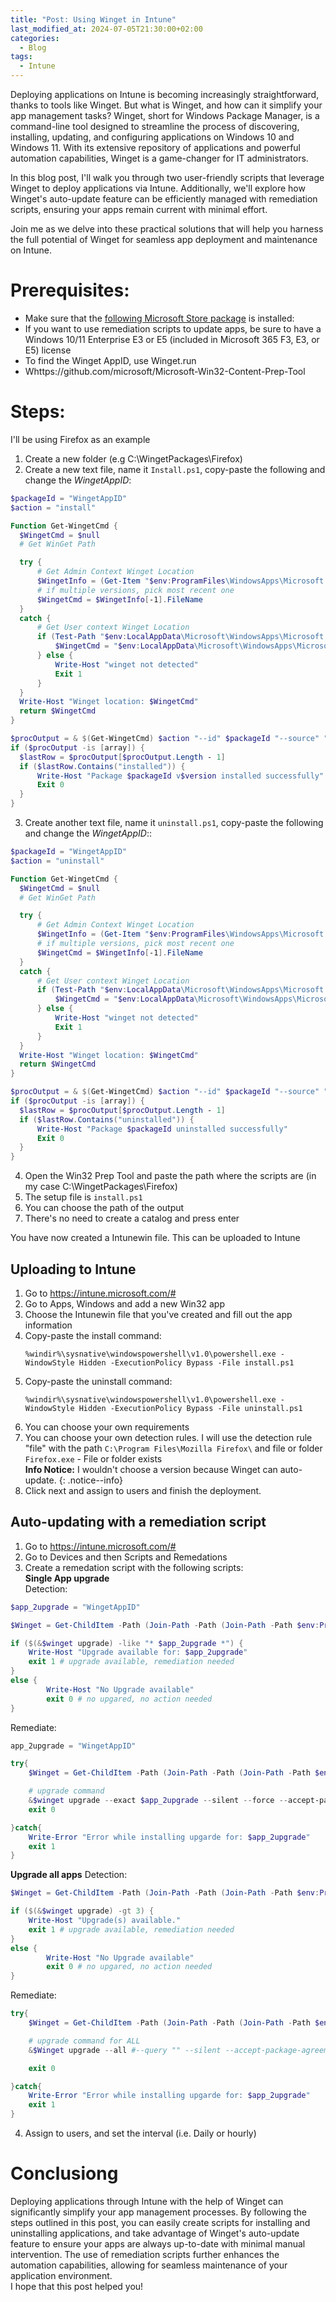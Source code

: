 ```yaml
---
title: "Post: Using Winget in Intune"
last_modified_at: 2024-07-05T21:30:00+02:00
categories:
  - Blog
tags:
  - Intune
---
```


Deploying applications on Intune is becoming increasingly straightforward, thanks to tools like Winget. But what is Winget, and how can it simplify your app management tasks? Winget, short for Windows Package Manager, is a command-line tool designed to streamline the process of discovering, installing, updating, and configuring applications on Windows 10 and Windows 11. With its extensive repository of applications and powerful automation capabilities, Winget is a game-changer for IT administrators.

In this blog post, I'll walk you through two user-friendly scripts that leverage Winget to deploy applications via Intune. Additionally, we'll explore how Winget's auto-update feature can be efficiently managed with remediation scripts, ensuring your apps remain current with minimal effort.

Join me as we delve into these practical solutions that will help you harness the full potential of Winget for seamless app deployment and maintenance on Intune.

# Prerequisites:

- Make sure that the [following Microsoft Store package](https://apps.microsoft.com/detail/9nblggh4nns1?activetab=pivot%3Aoverviewtab&hl=en-us&gl=US#activetab=pivot:overviewtab) is installed: 
- If you want to use remediation scripts to update apps, be sure to have a Windows 10/11 Enterprise E3 or E5 (included in Microsoft 365 F3, E3, or E5) license
- To find the Winget AppID, use Winget.run
- Whttps://github.com/microsoft/Microsoft-Win32-Content-Prep-Tool

# Steps:
I'll be using Firefox as an example

1. Create a new folder (e.g C:\WingetPackages\Firefox)
2. Create a new text file, name it `Install.ps1`, copy-paste the following and change the *WingetAppID*:

  ```powershell
$packageId = "WingetAppID"
$action = "install"

Function Get-WingetCmd {
    $WingetCmd = $null
    # Get WinGet Path

    try {
        # Get Admin Context Winget Location
        $WingetInfo = (Get-Item "$env:ProgramFiles\WindowsApps\Microsoft.DesktopAppInstaller_*_8wekyb3d8bbwe\winget.exe").VersionInfo | Sort-Object -Property FileVersionRaw
        # if multiple versions, pick most recent one
        $WingetCmd = $WingetInfo[-1].FileName
    }
    catch {
        # Get User context Winget Location
        if (Test-Path "$env:LocalAppData\Microsoft\WindowsApps\Microsoft.DesktopAppInstaller_8wekyb3d8bbwe\winget.exe") {
            $WingetCmd = "$env:LocalAppData\Microsoft\WindowsApps\Microsoft.DesktopAppInstaller_8wekyb3d8bbwe\winget.exe"
        } else {
            Write-Host "winget not detected"
            Exit 1
        }
    }
    Write-Host "Winget location: $WingetCmd"
    return $WingetCmd
}

$procOutput = & $(Get-WingetCmd) $action "--id" $packageId "--source" "winget" "--silent" "--accept-package-agreements" "--accept-source-agreements" "--disable-interactivity" "--scope" "machine"
if ($procOutput -is [array]) {
    $lastRow = $procOutput[$procOutput.Length - 1]
    if ($lastRow.Contains("installed")) {
        Write-Host "Package $packageId v$version installed successfully"
        Exit 0
    }
}
  ```
3. Create another text file, name it `uninstall.ps1`, copy-paste the following and change the *WingetAppID*::
  ```powershell
$packageId = "WingetAppID"
$action = "uninstall"

Function Get-WingetCmd {
    $WingetCmd = $null
    # Get WinGet Path

    try {
        # Get Admin Context Winget Location
        $WingetInfo = (Get-Item "$env:ProgramFiles\WindowsApps\Microsoft.DesktopAppInstaller_*_8wekyb3d8bbwe\winget.exe").VersionInfo | Sort-Object -Property FileVersionRaw
        # if multiple versions, pick most recent one
        $WingetCmd = $WingetInfo[-1].FileName
    }
    catch {
        # Get User context Winget Location
        if (Test-Path "$env:LocalAppData\Microsoft\WindowsApps\Microsoft.DesktopAppInstaller_8wekyb3d8bbwe\winget.exe") {
            $WingetCmd = "$env:LocalAppData\Microsoft\WindowsApps\Microsoft.DesktopAppInstaller_8wekyb3d8bbwe\winget.exe"
        } else {
            Write-Host "winget not detected"
            Exit 1
        }
    }
    Write-Host "Winget location: $WingetCmd"
    return $WingetCmd
}

$procOutput = & $(Get-WingetCmd) $action "--id" $packageId "--source" "winget" "--silent" "--accept-source-agreements" "--disable-interactivity" "--scope" "machine"
if ($procOutput -is [array]) {
    $lastRow = $procOutput[$procOutput.Length - 1]
    if ($lastRow.Contains("uninstalled")) {
        Write-Host "Package $packageId uninstalled successfully"
        Exit 0
    }
}
  ```
4. Open the Win32 Prep Tool and paste the path where the scripts are (in my case C:\WingetPackages\Firefox)
5. The setup file is `install.ps1`
6. You can choose the path of the output
7. There's no need to create a catalog and press enter

You have now created a Intunewin file. This can be uploaded to Intune

## Uploading to Intune

1. Go to https://intune.microsoft.com/#
2. Go to Apps, Windows and add a new Win32 app
3. Choose the Intunewin file that you've created and fill out the app information
4. Copy-paste the install command: 
    ```
    %windir%\sysnative\windowspowershell\v1.0\powershell.exe -WindowStyle Hidden -ExecutionPolicy Bypass -File install.ps1
    ```
5. Copy-paste the uninstall command:
    ```
    %windir%\sysnative\windowspowershell\v1.0\powershell.exe -WindowStyle Hidden -ExecutionPolicy Bypass -File uninstall.ps1
    ```
6. You can choose your own requirements
7. You can choose your own detection rules. I will use the detection rule "file" with the path `C:\Program Files\Mozilla Firefox\` and file or folder `Firefox.exe` - File or folder exists  
**Info Notice:** I wouldn't choose a version because Winget can auto-update.
{: .notice--info}
8. Click next and assign to users and finish the deployment.


## Auto-updating with a remediation script

1. Go to https://intune.microsoft.com/#
2. Go to Devices and then Scripts and Remedations
3. Create a remedation script with the following scripts:  
**Single App upgrade**  
Detection:
```Powershell
$app_2upgrade = "WingetAppID"

$Winget = Get-ChildItem -Path (Join-Path -Path (Join-Path -Path $env:ProgramFiles -ChildPath "WindowsApps") -ChildPath "Microsoft.DesktopAppInstaller*_x64*\winget.exe")

if ($(&$winget upgrade) -like "* $app_2upgrade *") {
	Write-Host "Upgrade available for: $app_2upgrade"
	exit 1 # upgrade available, remediation needed
}
else {
		Write-Host "No Upgrade available"
		exit 0 # no upgared, no action needed
}
```
Remediate:
```powershell
app_2upgrade = "WingetAppID"

try{
    $Winget = Get-ChildItem -Path (Join-Path -Path (Join-Path -Path $env:ProgramFiles -ChildPath "WindowsApps") -ChildPath "Microsoft.DesktopAppInstaller*_x64*\winget.exe")

    # upgrade command
    &$winget upgrade --exact $app_2upgrade --silent --force --accept-package-agreements --accept-source-agreements
    exit 0

}catch{
    Write-Error "Error while installing upgarde for: $app_2upgrade"
    exit 1
}
```
**Upgrade all apps**
Detection:
```Powershell
$Winget = Get-ChildItem -Path (Join-Path -Path (Join-Path -Path $env:ProgramFiles -ChildPath "WindowsApps") -ChildPath "Microsoft.DesktopAppInstaller*_x64*\winget.exe")

if ($(&$winget upgrade) -gt 3) {
	Write-Host "Upgrade(s) available."
	exit 1 # upgrade available, remediation needed
}
else {
		Write-Host "No Upgrade available"
		exit 0 # no upgared, no action needed
}
````
Remediate:
```Powershell
try{
    $Winget = Get-ChildItem -Path (Join-Path -Path (Join-Path -Path $env:ProgramFiles -ChildPath "WindowsApps") -ChildPath "Microsoft.DesktopAppInstaller*_x64*\winget.exe")

    # upgrade command for ALL
    &$Winget upgrade --all #--query "" --silent --accept-package-agreements --accept-source-agreements

    exit 0

}catch{
    Write-Error "Error while installing upgarde for: $app_2upgrade"
    exit 1
}
````
4. Assign to users, and set the interval (i.e. Daily or hourly)


# Conclusiong

Deploying applications through Intune with the help of Winget can significantly simplify your app management processes. By following the steps outlined in this post, you can easily create scripts for installing and uninstalling applications, and take advantage of Winget's auto-update feature to ensure your apps are always up-to-date with minimal manual intervention. The use of remediation scripts further enhances the automation capabilities, allowing for seamless maintenance of your application environment.  
I hope that this post helped you!